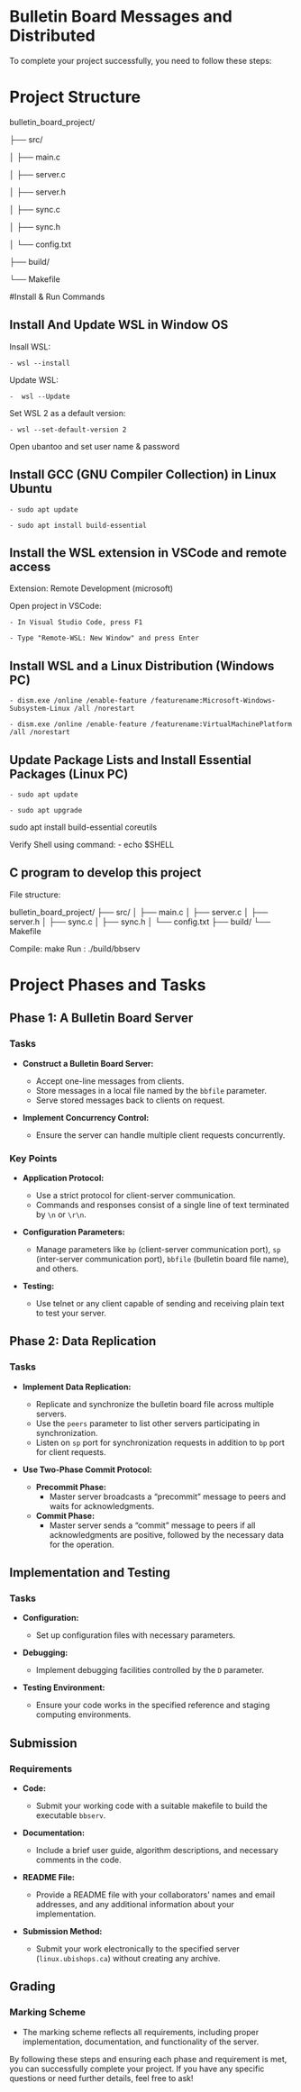 # Bulletin Board Messages and Distributed
To complete your project successfully, you need to follow these steps:

# Project Structure

bulletin_board_project/

├── src/

│ ├── main.c

│ ├── server.c

│ ├── server.h

│ ├── sync.c

│ ├── sync.h

│ └── config.txt

├── build/

└── Makefile

#Install & Run Commands

## Install And Update WSL in Window OS
Insall WSL: 

    - wsl --install

Update WSL: 

    -  wsl --Update

Set WSL 2 as a default version: 

    - wsl --set-default-version 2

Open ubantoo and set user name & password

 ## Install GCC (GNU Compiler Collection) in Linux Ubuntu
    - sudo apt update

    - sudo apt install build-essential

## Install the WSL extension in VSCode and remote access
Extension: Remote Development (microsoft)

Open project in VSCode:

    - In Visual Studio Code, press F1
    
    - Type "Remote-WSL: New Window" and press Enter

## Install WSL and a Linux Distribution (Windows PC)
    - dism.exe /online /enable-feature /featurename:Microsoft-Windows-Subsystem-Linux /all /norestart

    - dism.exe /online /enable-feature /featurename:VirtualMachinePlatform /all /norestart

## Update Package Lists and Install Essential Packages (Linux PC)
    - sudo apt update

    - sudo apt upgrade

sudo apt install build-essential coreutils

Verify Shell using command: 
    - echo $SHELL

## C program to develop this project

File structure:

bulletin_board_project/
├── src/
│   ├── main.c
│   ├── server.c
│   ├── server.h
│   ├── sync.c
│   ├── sync.h
│   └── config.txt
├── build/
└── Makefile



Compile: make 
Run : ./build/bbserv



# Project Phases and Tasks

## Phase 1: A Bulletin Board Server

### Tasks
- **Construct a Bulletin Board Server:**
  - Accept one-line messages from clients.
  - Store messages in a local file named by the `bbfile` parameter.
  - Serve stored messages back to clients on request.
  
- **Implement Concurrency Control:**
  - Ensure the server can handle multiple client requests concurrently.

### Key Points
- **Application Protocol:**
  - Use a strict protocol for client-server communication.
  - Commands and responses consist of a single line of text terminated by `\n` or `\r\n`.

- **Configuration Parameters:**
  - Manage parameters like `bp` (client-server communication port), `sp` (inter-server communication port), `bbfile` (bulletin board file name), and others.

- **Testing:**
  - Use telnet or any client capable of sending and receiving plain text to test your server.

## Phase 2: Data Replication

### Tasks
- **Implement Data Replication:**
  - Replicate and synchronize the bulletin board file across multiple servers.
  - Use the `peers` parameter to list other servers participating in synchronization.
  - Listen on `sp` port for synchronization requests in addition to `bp` port for client requests.
  
- **Use Two-Phase Commit Protocol:**
  - **Precommit Phase:**
    - Master server broadcasts a “precommit” message to peers and waits for acknowledgments.
  - **Commit Phase:**
    - Master server sends a “commit” message to peers if all acknowledgments are positive, followed by the necessary data for the operation.

## Implementation and Testing

### Tasks
- **Configuration:**
  - Set up configuration files with necessary parameters.
  
- **Debugging:**
  - Implement debugging facilities controlled by the `D` parameter.
  
- **Testing Environment:**
  - Ensure your code works in the specified reference and staging computing environments.

## Submission

### Requirements
- **Code:**
  - Submit your working code with a suitable makefile to build the executable `bbserv`.
  
- **Documentation:**
  - Include a brief user guide, algorithm descriptions, and necessary comments in the code.
  
- **README File:**
  - Provide a README file with your collaborators' names and email addresses, and any additional information about your implementation.
  
- **Submission Method:**
  - Submit your work electronically to the specified server (`linux.ubishops.ca`) without creating any archive.

## Grading

### Marking Scheme
- The marking scheme reflects all requirements, including proper implementation, documentation, and functionality of the server.

By following these steps and ensuring each phase and requirement is met, you can successfully complete your project. If you have any specific questions or need further details, feel free to ask!

